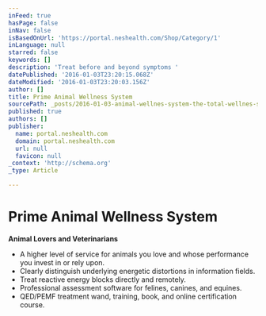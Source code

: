 ```yaml
---
inFeed: true
hasPage: false
inNav: false
isBasedOnUrl: 'https://portal.neshealth.com/Shop/Category/1'
inLanguage: null
starred: false
keywords: []
description: 'Treat before and beyond symptoms '
datePublished: '2016-01-03T23:20:15.068Z'
dateModified: '2016-01-03T23:20:03.156Z'
author: []
title: Prime Animal Wellness System
sourcePath: _posts/2016-01-03-animal-wellnes-system-the-total-wellnes-system-for-animals-a.md
published: true
authors: []
publisher:
  name: portal.neshealth.com
  domain: portal.neshealth.com
  url: null
  favicon: null
_context: 'http://schema.org'
_type: Article

---
```

# **Prime Animal Wellness System**

**Animal Lovers and Veterinarians**

* A higher level of service for animals you love and whose performance you invest in or rely upon. 
* Clearly distinguish underlying energetic distortions in information fields.
* Treat reactive energy blocks directly and remotely. 
* Professional assessment software for felines, canines, and equines. 
* QED/PEMF treatment wand, training, book, and online certification course.